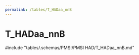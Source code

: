 ```yaml
---
permalink: /tables/T_HADaa_nnB
---
```

# T_HADaa_nnB
<!-- SPDX-License-Identifier: MPL-2.0 -->

<!-- ATTENTION : Ne pas supprimer ou modifier la ligne ci-dessous -->
#include "tables/.schemas/PMSI/PMSI HAD/T_HADaa_nnB.md"
<!-- ATTENTION : Ne pas supprimer ou modifier la ligne ci-dessus -->
